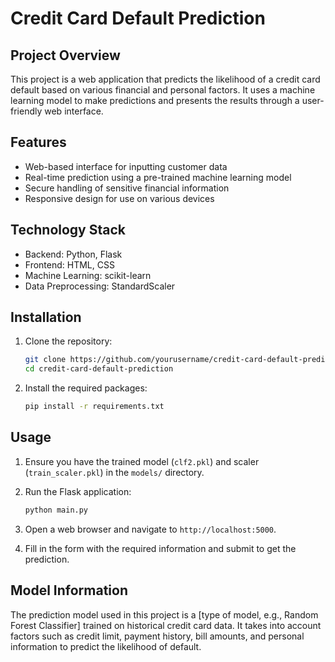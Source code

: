# Credit Card Default Prediction

## Project Overview
This project is a web application that predicts the likelihood of a credit card default based on various financial and personal factors. It uses a machine learning model to make predictions and presents the results through a user-friendly web interface.

## Features
- Web-based interface for inputting customer data
- Real-time prediction using a pre-trained machine learning model
- Secure handling of sensitive financial information
- Responsive design for use on various devices

## Technology Stack
- Backend: Python, Flask
- Frontend: HTML, CSS
- Machine Learning: scikit-learn
- Data Preprocessing: StandardScaler

## Installation

1. Clone the repository:
    ```sh
    git clone https://github.com/yourusername/credit-card-default-prediction.git
    cd credit-card-default-prediction
    ```

2. Install the required packages:
    ```sh
    pip install -r requirements.txt
    ```

## Usage

1. Ensure you have the trained model (`clf2.pkl`) and scaler (`train_scaler.pkl`) in the `models/` directory.

2. Run the Flask application:
    ```sh
    python main.py
    ```

3. Open a web browser and navigate to `http://localhost:5000`.

4. Fill in the form with the required information and submit to get the prediction.

## Model Information
The prediction model used in this project is a [type of model, e.g., Random Forest Classifier] trained on historical credit card data. It takes into account factors such as credit limit, payment history, bill amounts, and personal information to predict the likelihood of default.


